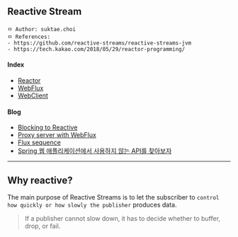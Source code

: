 ## Reactive Stream

```
ㅁ Author: suktae.choi
ㅁ References:
- https://github.com/reactive-streams/reactive-streams-jvm
- https://tech.kakao.com/2018/05/29/reactor-programming/
```

#### Index

- [Reactor](reactor)
- [WebFlux](webflux)
- [WebClient](webclient)

#### Blog

- [Blocking to Reactive](<http://wiki.sys4u.co.kr/pages/viewpage.action?pageId=7766994#id-%EC%97%B0%EC%8A%B5%EB%AC%B8%EC%A0%9C%EB%A1%9C%EB%B0%B0%EC%9B%8C%EB%B3%B4%EB%8A%94Reactor-11.BlockingtoReactive>)
- [Proxy server with WebFlux](https://translate.googleusercontent.com/translate_c?depth=1&hl=ko&rurl=translate.google.co.kr&sl=ja&sp=nmt4&tl=en&u=https://kazuhira-r.hatenablog.com/entry/20180408/1523190124&xid=17259,15700023,15700186,15700190,15700248,15700253&usg=ALkJrhgdKV2YylUpbK6DdnJCS77pUGhknA)
- [Flux sequence](https://www.baeldung.com/flux-sequences-reactor)
- [Spring 웹 애플리케이션에서 사용하지 않는 API를 찾아보자](http://woowabros.github.io/tools/2019/02/15/controller-log.html)

***

## Why reactive?

The main purpose of Reactive Streams is to let the subscriber to `control how quickly or how slowly the publisher` produces data.

> If a publisher cannot slow down, it has to decide whether to buffer, drop, or fail.

